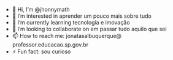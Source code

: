 - 👋 Hi, I’m @jhonnymath
- 👀 I’m interested in aprender um pouco mais sobre tudo
- 🌱 I’m currently learning tecnologia e imovação
- 💞️ I’m looking to collaborate on em passar tudo aquilo que sei
- 📫 How to reach me: jonatasalbuquerque@ professor.educacao.sp.gov.br
- ⚡ Fun fact: sou curioso

<!---
jhonnymath/jhonnymath is a ✨ special ✨ repository because its `README.md` (this file) appears on your GitHub profile.
You can click the Preview link to take a look at your changes.
--->
